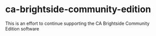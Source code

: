 # ca-brightside-community-edition
This is an effort to continue supporting the CA Brightside Community Edition software
